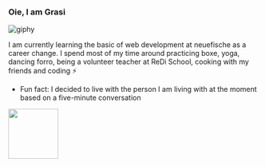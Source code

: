 ### Oie, I am Grasi 

![giphy](https://github.com/grasipacheco/grasipacheco/assets/48388613/986bf49d-66ef-4062-a765-1c3b54034809)

I am currently learning the basic of web development at neuefische as a career change. I spend most of my time around practicing boxe, yoga, dancing forro, being a volunteer teacher at ReDi School, cooking with my friends and coding ⚡


-   Fun fact: I decided to live with the person I am living with at the moment based on a five-minute conversation

<img src="https://media.giphy.com/media/LnQjpWaON8nhr21vNW/giphy.gif" width="100" height="100" margin-left="auto" margin-right="auto"> 


<!--
**grasipacheco/grasipacheco** is a ✨ _special_ ✨ repository because its `README.md` (this file) appears on your GitHub profile.

 ![(https://media.giphy.com/media/13HBDT4QSTpveU/giphy.gif)]
 
Here are some ideas to get you started:

- 🌱 I'm currently learning the basic of web development at neue fische
- 🤔 I’m looking for help with Shell and Markdown. If you stumble upon my profile and have some fun treasure hunt to practice Shell, send me the link :)
- 💬 Ask me about Manaus, Brazilian music and food in general 
- 😄 Pronouns: she/her

- 🔭 I’m currently working on ...
- 👯 I’m looking to collaborate on ...
- 📫 How to reach me: ...
-->
